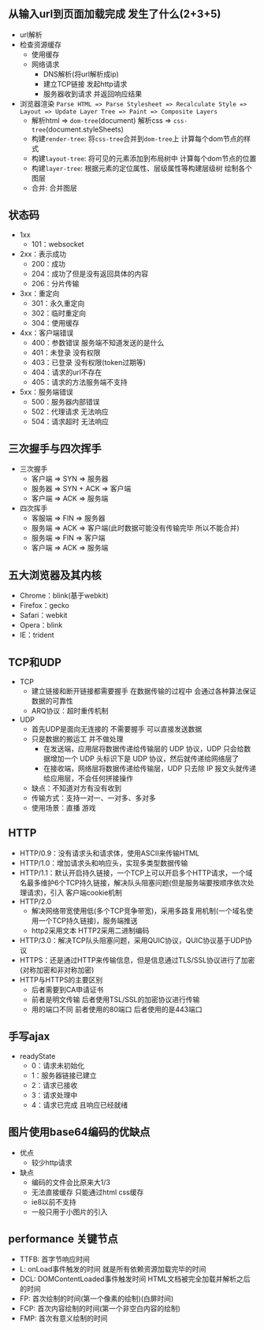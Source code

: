 ## 从输入url到页面加载完成 发生了什么(2+3+5)
  - url解析
  - 检查资源缓存
    - 使用缓存
    - 网络请求
      - DNS解析(将url解析成ip)
      - 建立TCP链接 发起http请求
      - 服务器收到请求 并返回响应结果
  - 浏览器渲染 `Parse HTML => Parse Stylesheet => Recalculate Style => Layout => Update Layer Tree => Paint => Composite Layers`
    - 解析html => `dom-tree`(document) 解析css => `css-tree`(document.styleSheets)
    - 构建`render-tree`: 将`css-tree`合并到`dom-tree`上 计算每个dom节点的样式
    - 构建`layout-tree`: 将可见的元素添加到布局树中 计算每个dom节点的位置
    - 构建`layer-tree`: 根据元素的定位属性、层级属性等构建层级树 绘制各个图层
    - 合并: 合并图层

## 状态码
  - 1xx
    - 101：websocket
  - 2xx：表示成功
    - 200：成功
    - 204：成功了但是没有返回具体的内容
    - 206：分片传输
  - 3xx：重定向
    - 301：永久重定向
    - 302：临时重定向
    - 304：使用缓存
  - 4xx：客户端错误
    - 400：参数错误 服务端不知道发送的是什么
    - 401：未登录 没有权限
    - 403：已登录 没有权限(token过期等)
    - 404：请求的url不存在
    - 405：请求的方法服务端不支持
  - 5xx：服务端错误
    - 500：服务器内部错误
    - 502：代理请求 无法响应
    - 504：请求超时 无法响应

## 三次握手与四次挥手
  - 三次握手
    - 客户端 => SYN => 服务器
    - 服务器 => SYN + ACK => 客户端
    - 客户端 => ACK => 服务端
  - 四次挥手
    - 客服端 => FIN => 服务器
    - 服务端 => ACK => 客户端(此时数据可能没有传输完毕 所以不能合并)
    - 服务端 => FIN => 客户端
    - 客户端 => ACK => 服务端

## 五大浏览器及其内核
  - Chrome：blink(基于webkit)
  - Firefox：gecko
  - Safari：webkit
  - Opera：blink
  - IE：trident

## TCP和UDP
  - TCP
    - 建立链接和断开链接都需要握手 在数据传输的过程中 会通过各种算法保证数据的可靠性
    - ARQ协议：超时重传机制
  - UDP
    - 首先UDP是面向无连接的 不需要握手 可以直接发送数据
    - 只是数据的搬运工 并不做处理
      - 在发送端，应用层将数据传递给传输层的 UDP 协议，UDP 只会给数据增加一个 UDP 头标识下是 UDP 协议，然后就传递给网络层了
      - 在接收端，网络层将数据传递给传输层，UDP 只去除 IP 报文头就传递给应用层，不会任何拼接操作
    - 缺点：不知道对方有没有收到
    - 传输方式：支持一对一、一对多、多对多
    - 使用场景：直播 游戏

## HTTP
  - HTTP/0.9：没有请求头和请求体，使用ASCII来传输HTML
  - HTTP/1.0：增加请求头和响应头，实现多类型数据传输
  - HTTP/1.1：默认开启持久链接，一个TCP上可以开启多个HTTP请求，一个域名最多维护6个TCP持久链接，解决队头阻塞问题(但是服务端要按顺序依次处理请求)，引入
  客户端cookie机制
  - HTTP/2.0
    - 解决网络带宽使用低(多个TCP竞争带宽)，采用多路复用机制(一个域名使用一个TCP持久链接)，服务端推送
    - http2采用文本 HTTP2采用二进制编码
  - HTTP/3.0：解决TCP队头阻塞问题，采用QUIC协议，QUIC协议基于UDP协议
  - HTTPS：还是通过HTTP来传输信息，但是信息通过TLS/SSL协议进行了加密(对称加密和非对称加密)
  - HTTP与HTTPS的主要区别
    - 后者需要到CA申请证书
    - 前者是明文传输 后者使用TSL/SSL的加密协议进行传输
    - 用的端口不同 前者使用的80端口 后者使用的是443端口

## 手写ajax
  - readyState
    - 0：请求未初始化
    - 1：服务器链接已建立
    - 2：请求已接收
    - 3：请求处理中
    - 4：请求已完成 且响应已经就绪

## 图片使用base64编码的优缺点
  - 优点
    - 较少http请求
  - 缺点
    - 编码的文件会比原来大1/3
    - 无法直接缓存 只能通过html css缓存
    - ie8以前不支持
    - 一般只用于小图片的引入

## performance 关键节点
  - TTFB: 首字节响应时间
  - L: onLoad事件触发的时间 就是所有依赖资源加载完毕的时间
  - DCL: DOMContentLoaded事件触发时间 HTML文档被完全加载并解析之后的时间
  - FP: 首次绘制的时间(第一个像素的绘制)(白屏时间)
  - FCP: 首次内容绘制的时间(第一个非空白内容的绘制)
  - FMP: 首次有意义绘制的时间